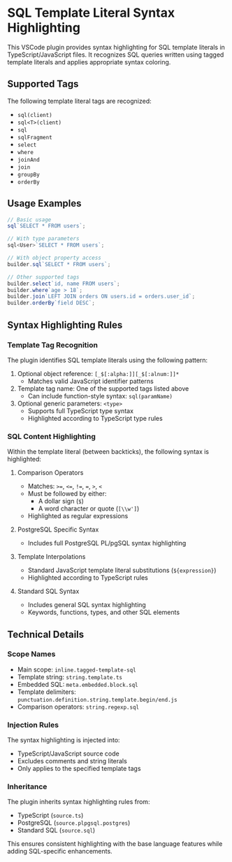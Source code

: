 # SQL Template Literal Syntax Highlighting

This VSCode plugin provides syntax highlighting for SQL template literals in TypeScript/JavaScript files. It recognizes SQL queries written using tagged template literals and applies appropriate syntax coloring.

## Supported Tags

The following template literal tags are recognized:

- `sql(client)`
- `sql<T>(client)`
- `sql`
- `sqlFragment`
- `select`
- `where`
- `joinAnd`
- `join`
- `groupBy`
- `orderBy`

## Usage Examples

```typescript
// Basic usage
sql`SELECT * FROM users`;

// With type parameters
sql<User>`SELECT * FROM users`;

// With object property access
builder.sql`SELECT * FROM users`;

// Other supported tags
builder.select`id, name FROM users`;
builder.where`age > 18`;
builder.join`LEFT JOIN orders ON users.id = orders.user_id`;
builder.orderBy`field DESC`;
```

## Syntax Highlighting Rules

### Template Tag Recognition

The plugin identifies SQL template literals using the following pattern:

1. Optional object reference: `[_$[:alpha:]][_$[:alnum:]]*`
   - Matches valid JavaScript identifier patterns
2. Template tag name: One of the supported tags listed above
   - Can include function-style syntax: `sql(paramName)`
3. Optional generic parameters: `<type>`
   - Supports full TypeScript type syntax
   - Highlighted according to TypeScript type rules

### SQL Content Highlighting

Within the template literal (between backticks), the following syntax is highlighted:

1. Comparison Operators

   - Matches: `>=`, `<=`, `!=`, `=`, `>`, `<`
   - Must be followed by either:
     - A dollar sign (`$`)
     - A word character or quote (`[\\w']`)
   - Highlighted as regular expressions

2. PostgreSQL Specific Syntax

   - Includes full PostgreSQL PL/pgSQL syntax highlighting

3. Template Interpolations

   - Standard JavaScript template literal substitutions (`${expression}`)
   - Highlighted according to TypeScript rules

4. Standard SQL Syntax
   - Includes general SQL syntax highlighting
   - Keywords, functions, types, and other SQL elements

## Technical Details

### Scope Names

- Main scope: `inline.tagged-template-sql`
- Template string: `string.template.ts`
- Embedded SQL: `meta.embedded.block.sql`
- Template delimiters: `punctuation.definition.string.template.begin/end.js`
- Comparison operators: `string.regexp.sql`

### Injection Rules

The syntax highlighting is injected into:

- TypeScript/JavaScript source code
- Excludes comments and string literals
- Only applies to the specified template tags

### Inheritance

The plugin inherits syntax highlighting rules from:

- TypeScript (`source.ts`)
- PostgreSQL (`source.plpgsql.postgres`)
- Standard SQL (`source.sql`)

This ensures consistent highlighting with the base language features while adding SQL-specific enhancements.

